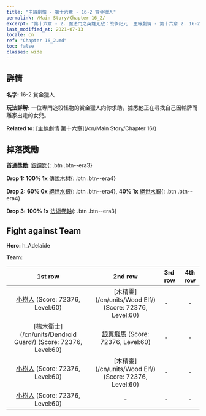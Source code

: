 ```yaml
---
title: "主線劇情 - 第十六章 - 16-2 賞金獵人"
permalink: /Main Story/Chapter 16_2/
excerpt: "第十六章 - 2. 魔法门之英雄无敌：战争纪元  主線劇情 - 第十六章_2. 16-2 賞金獵人"
last_modified_at: 2021-07-13
locale: cn
ref: "Chapter 16_2.md"
toc: false
classes: wide
---
```


## 詳情

 **名字:** 16-2 賞金獵人

 **玩法詳解:** 一位專門追殺怪物的賞金獵人向你求助，據悉他正在尋找自己因輸牌而離家出走的女兒。

 **Related to:** [主線劇情 第十六章](/cn/Main Story/Chapter 16/)

## 掉落獎勵

 **首通獎勵:** [銀鑰匙](/cn/Items/con_693/){: .btn .btn--era3}

 **Drop 1:** **100% 1x** [傳說木材](/cn/Items/mat_55/){: .btn .btn--era4}

 **Drop 2:** **60% 0x** [絕世水銀](/cn/Items/mat_49/){: .btn .btn--era4}, **40% 1x** [絕世水銀](/cn/Items/mat_49/){: .btn .btn--era4}

 **Drop 3:** **100% 1x** [法術卷軸](/cn/Items/con_694/){: .btn .btn--era3}


## Fight against Team
 **Hero:** h_Adelaide

 **Team:**


  | 1st row | 2nd row | 3rd row | 4th row |
  |:----:|:----:|:----|:----:|
  | [小樹人](/cn/units/Treant/) (Score: 72376, Level:60)  | [木精靈](/cn/units/Wood Elf/) (Score: 72376, Level:60)  | - | - |
  | [枯木衛士](/cn/units/Dendroid Guard/) (Score: 72376, Level:60)  | [銀翼飛馬](/cn/units/Pegasus/) (Score: 72376, Level:60)  | - | - |
  | [小樹人](/cn/units/Treant/) (Score: 72376, Level:60)  | [木精靈](/cn/units/Wood Elf/) (Score: 72376, Level:60)  | - | - |
  | [小樹人](/cn/units/Treant/) (Score: 72376, Level:60)  | - | - | - |



